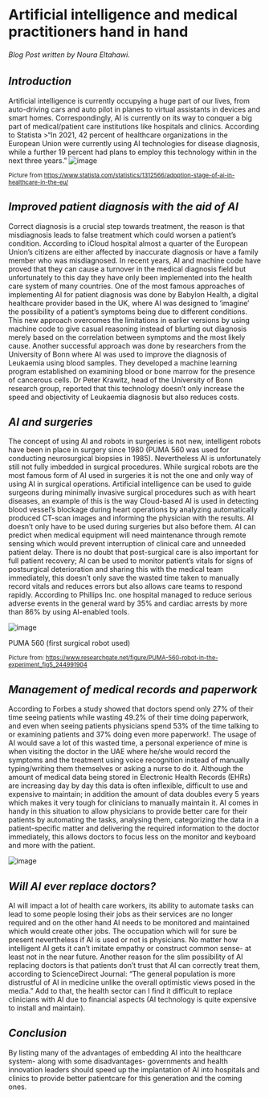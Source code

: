# Artificial intelligence and medical practitioners hand in hand 

###### Blog Post written by Noura Eltahawi.

## *Introduction*

Artificial intelligence is currently occupying a huge part of our lives, from auto-driving cars and auto pilot in planes to virtual assistants in devices and smart homes. Correspondingly, AI is currently on its way to conquer a big part of medical/patient care institutions like hospitals and clinics. According to Statista >“In 2021, 42 percent of healthcare organizations in the European Union were currently using AI technologies for disease diagnosis, while a further 19 percent had plans to employ this technology within in the next three years.”
![image](https://user-images.githubusercontent.com/119850601/216193146-39eb7d65-cb53-4526-bb42-209759842943.png) 

<sub> Picture from https://www.statista.com/statistics/1312566/adoption-stage-of-ai-in-healthcare-in-the-eu/

## *Improved patient diagnosis with the aid of AI*

Correct diagnosis is a crucial step towards treatment, the reason is that misdiagnosis leads to false treatment which could worsen a patient’s condition. According to iCloud hospital almost a quarter of the European Union’s citizens are either affected by inaccurate diagnosis or have a family member who was misdiagnosed. In recent years, AI and machine code have proved that they can cause a turnover in the medical diagnosis field but unfortunately to this day they have only been implemented into the health care system of many countries. One of the most famous approaches of implementing AI for patient diagnosis was done by Babylon Health, a digital healthcare provider based in the UK, where AI was designed to ‘imagine’ the possibility of a patient’s symptoms being due to different conditions. This new approach overcomes the limitations in earlier versions by using machine code to give casual reasoning instead of blurting out diagnosis merely based on the correlation between symptoms and the most likely cause. Another successful approach was done by researchers from the University of Bonn where AI was used to improve the diagnosis of Leukaemia using blood samples. They developed a machine learning program established on examining blood or bone marrow for the presence of cancerous cells. Dr Peter Krawitz, head of the University of Bonn research group, reported that this technology doesn’t only increase the speed and objectivity of Leukaemia diagnosis but also reduces costs. 

## *AI and surgeries*

The concept of using AI and robots in surgeries is not new, intelligent robots have been in place in surgery since 1980 (PUMA 560 was used for conducting neurosurgical biopsies in 1985). Nevertheless AI is unfortunately still not fully imbedded in surgical procedures. While surgical robots are the most famous form of AI used in surgeries it is not the one and only way of using AI in surgical operations. Artificial intelligence can be used to guide surgeons during minimally invasive surgical procedures such as with heart diseases, an example of this is the way Cloud-based AI is used in detecting blood vessel’s blockage during heart operations by analyzing automatically produced CT-scan images and informing the physician with the results. AI doesn’t only have to be used during surgeries but also before them. AI can predict when medical equipment will need maintenance through remote sensing which would prevent interruption of clinical care and unneeded patient delay. There is no doubt that post-surgical care is also important for full patient recovery; AI can be used to monitor patient’s vitals for signs of postsurgical deterioration and sharing this with the medical team immediately, this doesn’t only save the wasted time taken to manually record vitals and reduces errors but also allows care teams to respond rapidly. According to Phillips Inc. one hospital managed to reduce serious adverse events in the general ward by 35% and cardiac arrests by more than 86% by using AI-enabled tools.

![image](https://user-images.githubusercontent.com/119850601/216193480-ff5f470f-0906-4e58-a099-9921c353570b.png) 
  
  PUMA 560 (first surgical robot used)

<sub> Picture from: https://www.researchgate.net/figure/PUMA-560-robot-in-the-experiment_fig5_244991904

## *Management of medical records and paperwork* 

According to Forbes a study showed that doctors spend only 27% of their time seeing patients while wasting 49.2% of their time doing paperwork, and even when seeing patients physicians spend 53% of the time talking to or examining patients and 37% doing even more paperwork!. The usage of AI would save a lot of this wasted time, a personal experience of mine is when visiting the doctor in the UAE where he/she would record the symptoms and the treatment using voice recognition instead of manually typing/writing them themselves or asking a nurse to do it. Although the amount of medical data being stored in Electronic Health Records (EHRs) are increasing day by day this data is often inflexible, difficult to use and expensive to maintain; in addition the amount of data doubles every 5 years which makes it very tough for clinicians to manually maintain it. AI comes in handy in this situation to allow physicians to provide better care for their patients by automating the tasks, analysing them, categorizing the data in a patient-specific matter and delivering the required information to the doctor immediately, this allows doctors to focus less on the monitor and keyboard and more with the patient.

![image](https://user-images.githubusercontent.com/119850601/216193585-201aa4a3-5364-480f-a976-234904198a29.png)

## *Will AI ever replace doctors?* 

AI will impact a lot of health care workers, its ability to automate tasks can lead to some people losing their jobs as their services are no longer required and on the other hand AI needs to be monitored and maintained which would create other jobs. The occupation which will for sure be present nevertheless if AI is used or not is physicians. No matter how intelligent AI gets it can’t imitate empathy or construct common sense- at least not in the near future. Another reason for the slim possibility of AI replacing doctors is that patients don’t trust that AI can correctly treat them, according to ScienceDirect Journal: “The general population is more distrustful of AI in medicine unlike the overall optimistic views posed in the media.” Add to that, the health sector can I find it difficult to replace clinicians with AI due to financial aspects (AI technology is quite expensive to install and maintain).

## *Conclusion*

By listing many of the advantages of embedding AI into the healthcare system- along with some disadvantages- governments and health innovation leaders should speed up the implantation of AI into hospitals and clinics to provide better patientcare for this generation and the coming ones.  


